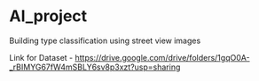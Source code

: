 # AI_project
Building type classification using street view images

Link for Dataset - https://drive.google.com/drive/folders/1gqO0A-_rBIMYG67fW4mSBLY6sv8p3xzt?usp=sharing
